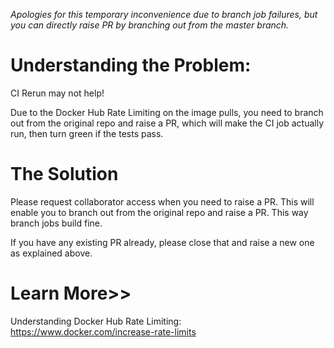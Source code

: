 _Apologies for this temporary inconvenience due to branch job failures, but you can directly raise PR by branching out from the master branch._

Understanding the Problem:
===
CI Rerun may not help!

Due to the Docker Hub Rate Limiting on the image pulls, you need to branch out from the original repo and raise a PR, which will make the CI job actually run, then turn green if the tests pass.

The Solution
===
Please request collaborator access when you need to raise a PR. This will enable you to branch out from the original repo and raise a PR. This way branch jobs build fine.

If you have any existing PR already, please close that and raise a new one as explained above.

Learn More>>
===
Understanding Docker Hub Rate Limiting: https://www.docker.com/increase-rate-limits
